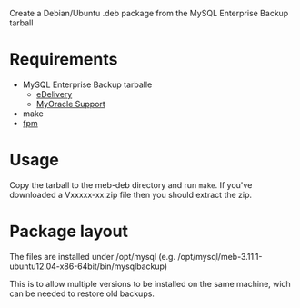 Create a Debian/Ubuntu .deb package from the MySQL Enterprise Backup tarball

Requirements
============

* MySQL Enterprise Backup tarballe
  * [eDelivery](https://edelivery.oracle.com)
  * [MyOracle Support](https://support.oracle.com)
* make
* [fpm](https://github.com/jordansissel/fpm)

Usage
=====

Copy the tarball to the meb-deb directory and run `make`. If you've
downloaded a Vxxxxx-xx.zip file then you should extract the zip.

Package layout
==============

The files are installed under /opt/mysql (e.g. /opt/mysql/meb-3.11.1-ubuntu12.04-x86-64bit/bin/mysqlbackup)

This is to allow multiple versions to be installed on the same machine,
wich can be needed to restore old backups.
